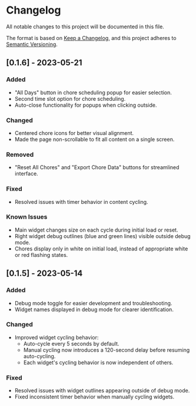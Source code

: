 # Changelog

All notable changes to this project will be documented in this file.

The format is based on [Keep a Changelog](https://keepachangelog.com/en/1.0.0/),
and this project adheres to [Semantic Versioning](https://semver.org/spec/v2.0.0.html).

## [0.1.6] - 2023-05-21

### Added
- "All Days" button in chore scheduling popup for easier selection.
- Second time slot option for chore scheduling.
- Auto-close functionality for popups when clicking outside.

### Changed
- Centered chore icons for better visual alignment.
- Made the page non-scrollable to fit all content on a single screen.

### Removed
- "Reset All Chores" and "Export Chore Data" buttons for streamlined interface.

### Fixed
- Resolved issues with timer behavior in content cycling.

### Known Issues
- Main widget changes size on each cycle during initial load or reset.
- Right widget debug outlines (blue and green lines) visible outside debug mode.
- Chores display only in white on initial load, instead of appropriate white or red flashing states.

## [0.1.5] - 2023-05-14

### Added
- Debug mode toggle for easier development and troubleshooting.
- Widget names displayed in debug mode for clearer identification.

### Changed
- Improved widget cycling behavior:
  - Auto-cycle every 5 seconds by default.
  - Manual cycling now introduces a 120-second delay before resuming auto-cycling.
  - Each widget's cycling behavior is now independent of others.

### Fixed
- Resolved issues with widget outlines appearing outside of debug mode.
- Fixed inconsistent timer behavior when manually cycling widgets.
